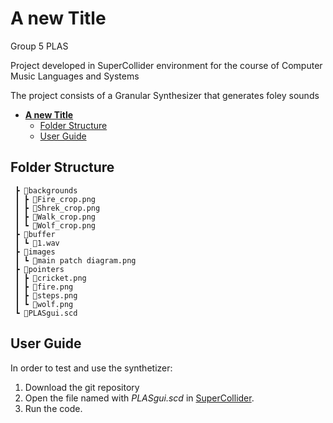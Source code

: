 # **A new Title**

Group 5 PLAS

Project developed in SuperCollider environment for the course of Computer Music Languages and Systems 

The project consists of a Granular Synthesizer that generates foley sounds

- [**A new Title**](#a-new-title)
  - [Folder Structure](#folder-structure)
  - [User Guide](#user-guide)

## Folder Structure
```
 ┣ 📂backgrounds
 ┃ ┣ 📜Fire_crop.png
 ┃ ┣ 📜Shrek_crop.png
 ┃ ┣ 📜Walk_crop.png
 ┃ ┗ 📜Wolf_crop.png
 ┣ 📂buffer
 ┃ ┗ 📜1.wav
 ┣ 📂images
 ┃ ┗ 📜main patch diagram.png
 ┣ 📂pointers
 ┃ ┣ 📜cricket.png
 ┃ ┣ 📜fire.png
 ┃ ┣ 📜steps.png
 ┃ ┗ 📜wolf.png
 ┗ 📜PLASgui.scd
```
## User Guide

In order to test and use the synthetizer: 
1. Download the git repository
2. Open the file named with <em>PLASgui.scd</em> in [SuperCollider](https://supercollider.github.io/).
3. Run the code.

 
